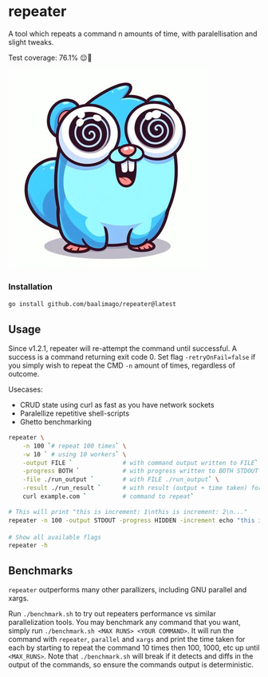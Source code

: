 # repeater
A tool which repeats a command n amounts of time, with paralellisation and slight tweaks.

Test coverage: 76.1% 😌👏

![repeatoopher](./img/repeatoopher.jpg)

### Installation
```bash
go install github.com/baalimago/repeater@latest
```

## Usage
Since v1.2.1, repeater will re-attempt the command until successful.
A success is a command returning exit code 0.
Set flag `-retryOnFail=false` if you simply wish to repeat the CMD `-n` amount of times, regardless of outcome.

Usecases: 
* CRUD state using curl as fast as you have network sockets
* Paralellize repetitive shell-scripts
* Ghetto benchmarking

```bash
repeater \
    -n 100 `# repeat 100 times` \
    -w 10 ` # using 10 workers` \
    -output FILE `              # with command output written to FILE` \
    -progress BOTH `            # with progress written to BOTH STDOUT and FILE` \
    -file ./run_output `        # with FILE ./run_output` \
    -result ./run_result `      # with result (output + time taken) for each command` \
    curl example.com `          # command to repeat`
```

```bash
# This will print "this is increment: 1\nthis is increment: 2\n..."
repeater -n 100 -output STDOUT -progress HIDDEN -increment echo "this is increment: INC"

# Show all available flags
repeater -h
```

## Benchmarks
`repeater` outperforms many other parallizers, including GNU parallel and xargs. 

Run `./benchmark.sh` to try out repeaters performance vs similar parallelization tools.
You may benchmark any command that you want, simply run `./benchmark.sh <MAX RUNS> <YOUR COMMAND>`.
It will run the command with `repeater`, `parallel` and `xargs` and print the time taken for each by starting to repeat the command 10 times then 100, 1000, etc up until `<MAX_RUNS>`.
Note that `./benchmark.sh` will break if it detects and diffs in the output of the commands, so ensure the commands output is deterministic.

